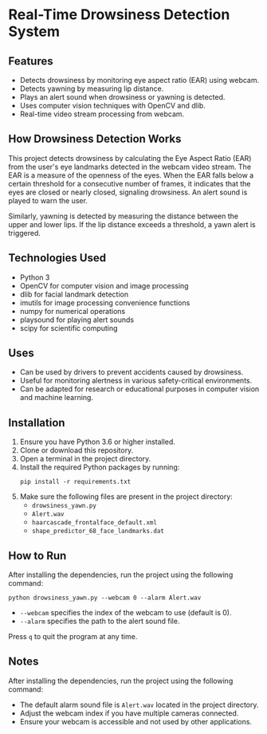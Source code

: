 # Real-Time Drowsiness Detection System

## Features
- Detects drowsiness by monitoring eye aspect ratio (EAR) using webcam.
- Detects yawning by measuring lip distance.
- Plays an alert sound when drowsiness or yawning is detected.
- Uses computer vision techniques with OpenCV and dlib.
- Real-time video stream processing from webcam.

## How Drowsiness Detection Works
This project detects drowsiness by calculating the Eye Aspect Ratio (EAR) from the user's eye landmarks detected in the webcam video stream. The EAR is a measure of the openness of the eyes. When the EAR falls below a certain threshold for a consecutive number of frames, it indicates that the eyes are closed or nearly closed, signaling drowsiness. An alert sound is played to warn the user.

Similarly, yawning is detected by measuring the distance between the upper and lower lips. If the lip distance exceeds a threshold, a yawn alert is triggered.

## Technologies Used
- Python 3
- OpenCV for computer vision and image processing
- dlib for facial landmark detection
- imutils for image processing convenience functions
- numpy for numerical operations
- playsound for playing alert sounds
- scipy for scientific computing

## Uses
- Can be used by drivers to prevent accidents caused by drowsiness.
- Useful for monitoring alertness in various safety-critical environments.
- Can be adapted for research or educational purposes in computer vision and machine learning.

## Installation
1. Ensure you have Python 3.6 or higher installed.
2. Clone or download this repository.
3. Open a terminal in the project directory.
4. Install the required Python packages by running:
   ```
   pip install -r requirements.txt
   ```
5. Make sure the following files are present in the project directory:
   - `drowsiness_yawn.py`
   - `Alert.wav`
   - `haarcascade_frontalface_default.xml`
   - `shape_predictor_68_face_landmarks.dat`

## How to Run
After installing the dependencies, run the project using the following command:
```
python drowsiness_yawn.py --webcam 0 --alarm Alert.wav
```
- `--webcam` specifies the index of the webcam to use (default is 0).
- `--alarm` specifies the path to the alert sound file.

Press `q` to quit the program at any time.

## Notes
After installing the dependencies, run the project using the following command:
- The default alarm sound file is `Alert.wav` located in the project directory.
- Adjust the webcam index if you have multiple cameras connected.
- Ensure your webcam is accessible and not used by other applications.
